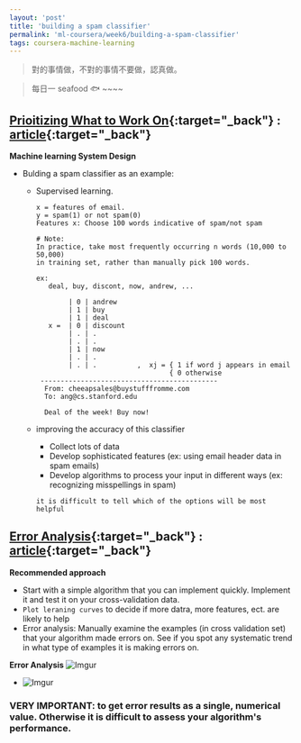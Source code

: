 ```yaml
---
layout: 'post'
title: 'building a spam classifier'
permalink: 'ml-coursera/week6/building-a-spam-classifier'
tags: coursera-machine-learning
---
```


> 對的事情做，不對的事情不要做，認真做。

> 每日一 seafood :fish: ~~~~

## [Prioitizing What to Work On](https://www.coursera.org/learn/machine-learning/lecture/4h5X4/prioritizing-what-to-work-on){:target="_back"} : [article](https://www.coursera.org/learn/machine-learning/supplement/0uu7a/prioritizing-what-to-work-on){:target="_back"}

__Machine learning System Design__

- Bulding a spam classifier as an example:

   - Supervised learning.
   
      ~~~
      x = features of email.
      y = spam(1) or not spam(0)
      Features x: Choose 100 words indicative of spam/not spam
      
      # Note: 
      In practice, take most frequently occurring n words (10,000 to 50,000) 
      in training set, rather than manually pick 100 words.

      ex:
         deal, buy, discont, now, andrew, ...

              | 0 | andrew
              | 1 | buy
              | 1 | deal
         x =  | 0 | discount
              | . | .
              | . | .
              | 1 | now
              | . | .
              | . | .          ,  xj = { 1 if word j appears in email
                                       { 0 otherwise
       --------------------------------------------
        From: cheeapsales@buystufffromme.com
        To: ang@cs.stanford.edu

        Deal of the week! Buy now!
      ~~~
   - improving the accuracy of this classifier
      - Collect lots of data
      - Develop sophisticated features (ex: using email header data in spam emails)
      - Develop algorithms to process your input in different ways (ex: recognizing misspellings in spam)

      `it is difficult to tell which of the options will be most helpful` 


## [Error Analysis](https://www.coursera.org/learn/machine-learning/lecture/x62iE/error-analysis){:target="_back"} : [article](https://www.coursera.org/learn/machine-learning/supplement/Z11RP/error-analysis){:target="_back"}

__Recommended approach__
   - Start with a simple algorithm that you can implement quickly. Implement it and test it on your cross-validation data.
   - `Plot leraning curves` to decide if more datra, more features, ect. are likely to help
   - Error analysis: Manually examine the examples (in cross validation set) that your algorithm made errors on. See if you spot any systematic trend in what type of examples it is making errors on. 


__Error Analysis__
![Imgur](https://i.imgur.com/9MFOWwI.gif)

- ![Imgur](https://i.imgur.com/LvvXWpZ.gif)

### VERY IMPORTANT: to get error results as __a single, numerical value.__ Otherwise it is difficult to assess your algorithm's performance.